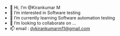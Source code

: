 - 👋 Hi, I’m @Kirankumar M
- 👀 I’m interested in Software testing
- 🌱 I’m currently learning Software automation testing 
- 💞️ I’m looking to collaborate on ...
- 📫 email : dykirankumarm11@gmail.com

<!---
Kirankmdy/Kirankmdy is a ✨ special ✨ repository because its `README.md` (this file) appears on your GitHub profile.
You can click the Preview link to take a look at your changes.
--->
